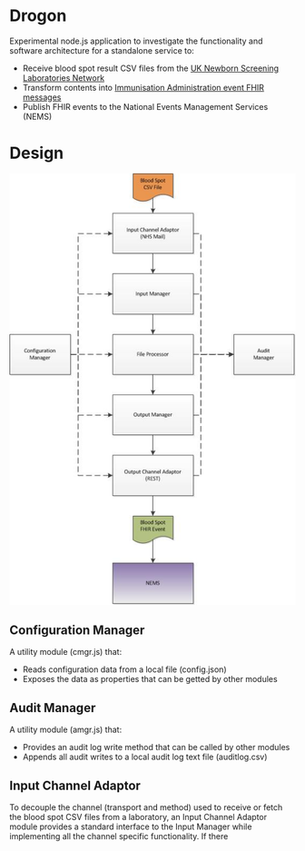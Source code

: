 # Drogon
Experimental node.js application to investigate the functionality and software architecture for a standalone service to:

* Receive blood spot result CSV files from the [UK Newborn Screening Laboratories Network](http://www.newbornscreening.org/site/index.asp)
* Transform contents into [Immunisation Administration event FHIR messages](https://nhsconnect.github.io/Digital-Child-Health/Generated/Profile.ImmunisationAdministration/Profile.ImmunisationAdministration.html)
* Publish FHIR events to the National Events Management Services (NEMS)

# Design
![](https://github.com/childhealth/Drogon/blob/master/Arch.jpg)
## Configuration Manager
A utility module (cmgr.js) that:
* Reads configuration data from a local file (config.json)
* Exposes the data as properties that can be getted by other modules
## Audit Manager
A utility module (amgr.js) that:
* Provides an audit log write method that can be called by other modules
* Appends all audit writes to a local audit log text file (auditlog.csv)
## Input Channel Adaptor
To decouple the channel (transport and method) used to receive or fetch the blood spot CSV files from a laboratory, an Input Channel Adaptor module provides a standard interface to the Input Manager while implementing all the channel specific functionality.
If there 
